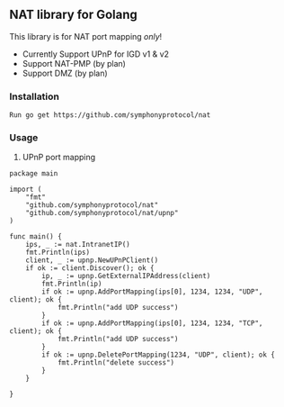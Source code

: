 ## NAT library for Golang

This library is for NAT port mapping *only*!
* Currently Support UPnP for IGD v1 & v2
* Support NAT-PMP (by plan)
* Support DMZ (by plan)

### Installation

```
Run go get https://github.com/symphonyprotocol/nat
```

### Usage
1. UPnP port mapping

```
package main

import (
	"fmt"
	"github.com/symphonyprotocol/nat"
	"github.com/symphonyprotocol/nat/upnp"
)

func main() {
	ips, _ := nat.IntranetIP()
	fmt.Println(ips)
	client, _ := upnp.NewUPnPClient()
	if ok := client.Discover(); ok {
		ip, _ := upnp.GetExternalIPAddress(client)
		fmt.Println(ip)
		if ok := upnp.AddPortMapping(ips[0], 1234, 1234, "UDP", client); ok {
			fmt.Println("add UDP success")
		}
		if ok := upnp.AddPortMapping(ips[0], 1234, 1234, "TCP", client); ok {
			fmt.Println("add UDP success")
		}
		if ok := upnp.DeletePortMapping(1234, "UDP", client); ok {
			fmt.Println("delete success")
		}
	}

}
```

